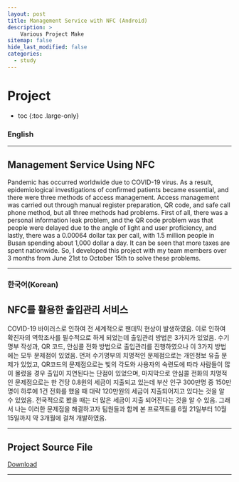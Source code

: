 ```yaml
---
layout: post
title: Management Service with NFC (Android)
description: >
    Various Project Make
sitemap: false
hide_last_modified: false
categories:
  - study
---
```


# Project

* toc
{:toc .large-only}

### English
---
## Management Service Using NFC

  Pandemic has occurred worldwide due to COVID-19 virus. As a result, epidemiological investigations of confirmed patients became essential, and there were three methods of access management. Access management was carried out through manual register preparation, QR code, and safe call phone method, but all three methods had problems. First of all, there was a personal information leak problem, and the QR code problem was that people were delayed due to the angle of light and user proficiency, and lastly, there was a 0.00064 dollar tax per call, with 1.5 million people in Busan spending about 1,000 dollar a day. It can be seen that more taxes are spent nationwide.
  So, I developed this project with my team members over 3 months from June 21st to October 15th to solve these problems.

---

### 한국어(Korean)
## NFC를 활용한 출입관리 서비스
  
  COVID-19 바이러스로 인하여 전 세계적으로 팬데믹 현상이 발생하였음. 이로 인하여 확진자의 역학조사를 필수적으로 하게 되었는데 출입관리 방법은 3가지가 있었음. 수기명부 작성과, QR 코드, 안심콜 전화 방법으로 출입관리를 진행하였으나 이 3가지 방법에는 모두 문제점이 있었음. 먼저 수기명부의 치명적인 문제점으로는 개인정보 유출 문제가 있었고, QR코드의 문제점으로는 빛의 각도와 사용자의 숙련도에 따라 사람들이 많이 몰렸을 경우 출입이 지연된다는 단점이 있었으며, 마지막으로 안심콜 전화의 치명적인 문제점으로는 한 건당 0.8원의 세금이 지출되고 있는데 부산 인구 300만명 중 150만명이 하루에 1건 전화를 했을 때 대략 120만원의 세금이 지출되어지고 있다는 것을 알 수 있었음. 전국적으로 봤을 때는 더 많은 세금이 지출 되어진다는 것을 알 수 있음.
  그래서 나는 이러한 문제점을 해결하고자 팀원들과 함께 본 프로젝트를 6월 21일부터 10월 15일까지 약 3개월에 걸쳐 개발하였음.
  
---

## Project Source File
[Download](https://github.com/YooTaeJeong/AndroidProject)

---